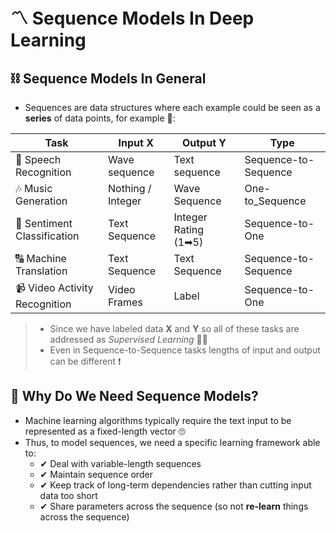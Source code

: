 # 〽 Sequence Models In Deep Learning

## ⛓ Sequence Models In General
- Sequences are data structures where each example could be seen as a **series** of data points, for example 🧐:

|  Task                         | Input **X**        | Output **Y**          | Type                   |
| ----------------------------- | ------------------ | --------------------- | ---------------------- |
| 💬 Speech Recognition         | Wave sequence      | Text sequence         | Sequence-to-Sequence   |
| 🎶 Music Generation           |  Nothing / Integer | Wave Sequence         | One-to_Sequence        |
| 💌 Sentiment Classification   | Text Sequence      | Integer Rating (1➡5) | Sequence-to-One        |
| 🔠 Machine Translation        | Text Sequence      | Text Sequence         | Sequence-to-Sequence   |
| 📹 Video Activity Recognition | Video Frames       | Label                 | Sequence-to-One        |

> - Since we have labeled data **X** and **Y** so all of these tasks are addressed as _Supervised Learning_ 👩‍🏫
> - Even in Sequence-to-Sequence tasks lengths of input and output can be different ❗

## 🤔 Why Do We Need Sequence Models?
- Machine learning algorithms typically require the text input to be represented as a fixed-length vector 🙄
- Thus, to model sequences, we need a specific learning framework able to:
  - ✔ Deal with variable-length sequences
  - ✔ Maintain sequence order
  - ✔ Keep track of long-term dependencies rather than cutting input data too short
  - ✔ Share parameters across the sequence (so not **re-learn** things across the sequence)

